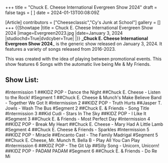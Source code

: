 +++
title = "Chuck E. Cheese International Evergreen Show 2024"
draft = false
tags = [ ]
date = 2024-01-13T00:08:09Z

[Article]
contributors = ["Cheeseclassic","Cy's Junk at School"]
gallery = []
+++
{{Showtape
|title = Chuck E. Cheese International Evergreen Show 2024
|image=Evergreen2023.jpg
|date=January 3, 2024
|studiochd=True|dvdcyber=True|
|}}
**_Chuck E. Cheese International Evergreen Show 2024**_ is the generic show released on January 3, 2024. It features a variety of songs released from 2016-2023.

This was created with the idea of playing between promotional events. This show features 6 Songs with the automatic live being Me & My Friends.
## Show List: ##

#Intermission 1
##KIDZ POP - Dance the Night
##Chuck E. Cheese - Listen to the Rock!
#Segment 1
##Chuck E. Cheese & Munch's Make Believe Band - Together We Got It
#Intermission 2
##KIDZ POP - Truth Hurts
##Jasper T. Jowls - Wash The Bus
#Segment 2 
##Chuck E. & Friends - Song Title
#Intermission 3
##Kid Cudi - Stars In The Sky
##KIDZ POP - I Like It
#Segment 3
##Chuck E. & Friends - Most Perfect Day
#Intermission 4
##KIDZ POP - Break My Heart
##Chuck E. Cheese - Mary Had A Little Lamb
#Segment 4 
##Chuck E. Cheese & Friends - Sparkles
#Intermission 5
##KIDZ POP - Miracle
##Encanto Cast - The Family Madrigal
#Segment 5
##Chuck E. Cheese, Mr. Munch ft. Bella B - Play All You Can Play
#Intermission 6
##KIDZ POP - The Git Up
##Silly Song - Unicorn, Unicorn!
##KIDZ POP - PADAM PADAM
#Segment 6
##Chuck E. & Friends - Do Re Mi